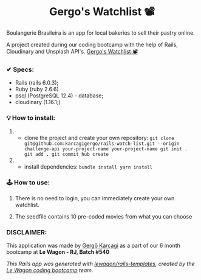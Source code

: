 <h1 align="center">Gergo's Watchlist 📽</h1>

Boulangerie Brasileira is an app for local bakeries to sell their pastry online.

A project created during our coding bootcamp with the help of Rails, Cloudinary and Unsplash API's. [Gergo's Watchlist 📽](https://gergos-watch-list.herokuapp.com/)

### ✔ Specs:

- Rails (rails 6.0.3);
- Ruby (ruby 2.6.6)
- psql (PostgreSQL 12.4) - database;
- cloudinary (1.16.1;)

### 💡 How to install:

1. - clone the project and create your own repository:
     `git clone git@github.com:karcagigergo/rails-watch-list.git --origin challenge-api your-project-name your-project-name git init . git add . git commit hub create`
2. - install dependencies:
     `bundle install yarn install`

### 🕹 How to use:

1. There is no need to login, you can immediately create your own watchlist.

2. The seedfile contains 10 pre-coded movies from what you can choose

### DISCLAIMER:

This application was made by [Gergő Karcagi](https://www.linkedin.com/in/karcagigergo/) as a part of our 6 month bootcamp at **Le Wagon - RJ, Batch #540**

_This Rails app was generated with [lewagon/rails-templates](https://github.com/lewagon/rails-templates), created by the [Le Wagon coding bootcamp](https://www.lewagon.com) team._
